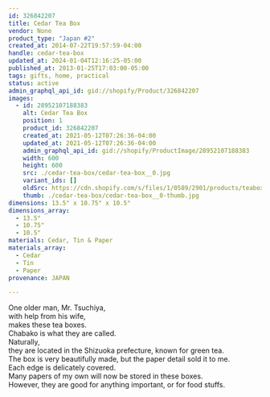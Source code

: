 ```yaml
---
id: 326842207
title: Cedar Tea Box
vendor: None
product_type: "Japan #2"
created_at: 2014-07-22T19:57:59-04:00
handle: cedar-tea-box
updated_at: 2024-01-04T12:16:25-05:00
published_at: 2013-01-25T17:03:00-05:00
tags: gifts, home, practical
status: active
admin_graphql_api_id: gid://shopify/Product/326842207
images:
  - id: 28952107188383
    alt: Cedar Tea Box
    position: 1
    product_id: 326842207
    created_at: 2021-05-12T07:26:36-04:00
    updated_at: 2021-05-12T07:26:36-04:00
    admin_graphql_api_id: gid://shopify/ProductImage/28952107188383
    width: 600
    height: 600
    src: ./cedar-tea-box/cedar-tea-box__0.jpg
    variant_ids: []
    oldSrc: https://cdn.shopify.com/s/files/1/0589/2901/products/teabox.jpg?v=1620818796
    thumb: ./cedar-tea-box/cedar-tea-box__0-thumb.jpg
dimensions: 13.5" x 10.75" x 10.5"
dimensions_array:
  - 13.5"
  - 10.75"
  - 10.5"
materials: Cedar, Tin & Paper
materials_array:
  - Cedar
  - Tin
  - Paper
provenance: JAPAN

---
```


One older man, Mr. Tsuchiya,  
with help from his wife,  
makes these tea boxes.  
Chabako is what they are called.  
Naturally,  
they are located in the Shizuoka prefecture, known for green tea.  
The box is very beautifully made, but the paper detail sold it to me.  
Each edge is delicately covered.  
Many papers of my own will now be stored in these boxes.  
However, they are good for anything important, or for food stuffs.